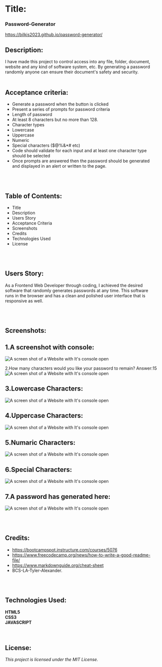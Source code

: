 # Title:

### Password-Generator

https://bilkis2023.github.io/password-generator/
<br>

## Description:

I have made this project to control access into any file, folder, document, website and any kind of software system, etc. 
By generating a password randomly anyone can ensure their document's safety and security.<br>
<br>


## Acceptance criteria:


- Generate a password when the button is clicked<br>
- Present a series of prompts for password criteria<br>
- Length of password<br>
- At least 8 characters but no more than 128.<br>
- Character types<br>
- Lowercase<br>
- Uppercase<br>
- Numeric<br>
- Special characters ($@%&*# etc)<br>
- Code should validate for each input and at least one character type should be selected<br>
- Once prompts are answered then the password should be generated and displayed in an   alert or written to the page.<br>
<br>
<br>


## Table of Contents: <br>
- Title<br>
- Description<br>
- Users Story<br>
- Acceptance Criteria<br>
- Screenshots<br>
- Credits<br>
- Technologies Used<br>
- License<br>
<br>
<br>


## Users Story:<br>

As a Frontend Web Developer through coding, I achieved the desired software that randomly generates passwords at any time. This software runs in the browser and has a clean and polished user interface that is responsive as well.<br>

<br>
<br>

## Screenshots:<br>

## 1.A screenshot with console:<br>
![A screen shot of a Website with It's console open](./assets/images/Password-Generated.jpg)

2.How many characters would you like your password to remain? Answer:15<br>
![A screen shot of a Website with It's console open](./assets/images/Password-Generator-1.jpg)

## 3.Lowercase Characters:<br>
![A screen shot of a Website with It's console open](./assets/images/Password-Generator-2.jpg)

## 4.Uppercase Characters:<br>
![A screen shot of a Website with It's console open](./assets/images/Password-Generator-3.jpg)
<br>
## 5.Numaric Characters:<br>
![A screen shot of a Website with It's console open](./assets/images/Password-Generator-4.jpg)

## 6.Special Characters:<br>
![A screen shot of a Website with It's console open](./assets/images/Password-Generator-5.jpg)

## 7.A password has generated here:<br>
![A screen shot of a Website with It's console open](./assets/images/Password-Generator-6.jpg)

<br>

<br>


## Credits:<br>
- https://bootcampspot.instructure.com/courses/5076<br>
- https://www.freecodecamp.org/news/how-to-write-a-good-readme-file/<br>
- https://www.markdownguide.org/cheat-sheet<br>
- BCS-LA-Tyler-Alexander.<br>

<br>
<br>

## Technologies Used:<br>

**HTML5**<br>
**CSS3**<br>
**JAVASCRIPT**<br>
<br>
<br>



## License:<br>

*This project is licensed under the MIT License.*